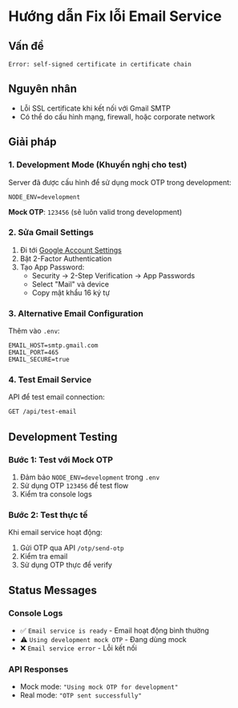 # Hướng dẫn Fix lỗi Email Service

## Vấn đề

```
Error: self-signed certificate in certificate chain
```

## Nguyên nhân

- Lỗi SSL certificate khi kết nối với Gmail SMTP
- Có thể do cấu hình mạng, firewall, hoặc corporate network

## Giải pháp

### 1. Development Mode (Khuyến nghị cho test)

Server đã được cấu hình để sử dụng mock OTP trong development:

```env
NODE_ENV=development
```

**Mock OTP**: `123456` (sẽ luôn valid trong development)

### 2. Sửa Gmail Settings

1. Đi tới [Google Account Settings](https://myaccount.google.com/)
2. Bật 2-Factor Authentication
3. Tạo App Password:
   - Security → 2-Step Verification → App Passwords
   - Select "Mail" và device
   - Copy mật khẩu 16 ký tự

### 3. Alternative Email Configuration

Thêm vào `.env`:

```env
EMAIL_HOST=smtp.gmail.com
EMAIL_PORT=465
EMAIL_SECURE=true
```

### 4. Test Email Service

API để test email connection:

```bash
GET /api/test-email
```

## Development Testing

### Bước 1: Test với Mock OTP

1. Đảm bảo `NODE_ENV=development` trong `.env`
2. Sử dụng OTP `123456` để test flow
3. Kiểm tra console logs

### Bước 2: Test thực tế

Khi email service hoạt động:

1. Gửi OTP qua API `/otp/send-otp`
2. Kiểm tra email
3. Sử dụng OTP thực để verify

## Status Messages

### Console Logs

- ✅ `Email service is ready` - Email hoạt động bình thường
- ⚠️ `Using development mock OTP` - Đang dùng mock
- ❌ `Email service error` - Lỗi kết nối

### API Responses

- Mock mode: `"Using mock OTP for development"`
- Real mode: `"OTP sent successfully"`
